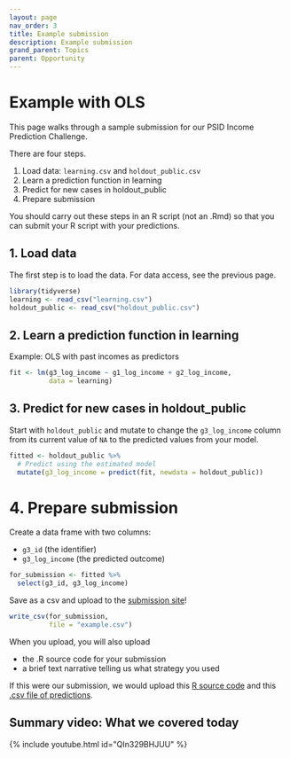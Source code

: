 ```yaml
---
layout: page
nav_order: 3
title: Example submission
description: Example submission
grand_parent: Topics
parent: Opportunity
---
```


# Example with OLS

This page walks through a sample submission for our PSID Income
Prediction Challenge.

There are four steps.

1.  Load data: `learning.csv` and `holdout_public.csv`
2.  Learn a prediction function in learning
3.  Predict for new cases in holdout_public
4.  Prepare submission

You should carry out these steps in an R script (not an .Rmd) so that
you can submit your R script with your predictions.

## 1. Load data

The first step is to load the data. For data access, see the previous
page.

``` r
library(tidyverse)
learning <- read_csv("learning.csv")
holdout_public <- read_csv("holdout_public.csv")
```

## 2. Learn a prediction function in learning

Example: OLS with past incomes as predictors

``` r
fit <- lm(g3_log_income ~ g1_log_income + g2_log_income,
          data = learning)
```

## 3. Predict for new cases in holdout_public

Start with `holdout_public` and mutate to change the `g3_log_income`
column from its current value of `NA` to the predicted values from your
model.

``` r
fitted <- holdout_public %>%
  # Predict using the estimated model
  mutate(g3_log_income = predict(fit, newdata = holdout_public))
```

# 4. Prepare submission

Create a data frame with two columns:

- `g3_id` (the identifier)
- `g3_log_income` (the predicted outcome)

``` r
for_submission <- fitted %>%
  select(g3_id, g3_log_income)
```

Save as a csv and upload to the [submission
site](https://docs.google.com/forms/d/e/1FAIpQLSeCXspOpSiM5ScYHhbVx9TIbtHjtMbNUbm9T076NZsIP8ng4A/viewform?usp=sf_link)!

``` r
write_csv(for_submission,
          file = "example.csv")
```

When you upload, you will also upload

- the .R source code for your submission
- a brief text narrative telling us what strategy you used

If this were our submission, we would upload this [R source
code](../assets/code/example.R) and this [.csv file of
predictions](../assets/data/example.csv).

## Summary video: What we covered today

{% include youtube.html id="QIn329BHJUU" %}
